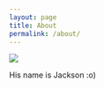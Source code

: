 ```yaml
---
layout: page
title: About
permalink: /about/
---
```


![](pictures/MeAndJackson.jpg)

His name is Jackson :o) 

